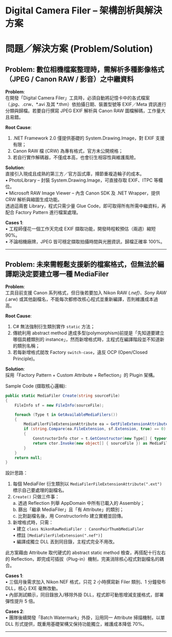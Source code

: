 # Digital Camera Filer – 架構剖析與解決方案

# 問題／解決方案 (Problem/Solution)

## Problem: 數位相機檔案整理時，需解析多種影像格式（JPEG / Canon RAW / 影音）之中繼資料

**Problem**:  
在開發「Digital Camera Filer」工具時，必須自動將記憶卡中的各式檔案（*.jpg、*.crw、*.avi 及其 *.thm）依拍攝日期、裝置型號等 EXIF／Meta 資訊進行分類與歸檔。若要自行撰寫 JPEG EXIF 解析與 Canon RAW 圖檔解碼，工作量大且易錯。

**Root Cause**:  
1. .NET Framework 2.0 僅提供基礎的 System.Drawing.Image，對 EXIF 支援有限；  
2. Canon RAW 檔 (CRW) 為專有格式，官方未公開規格；  
3. 若自行實作解碼器，不僅成本高，也會衍生相容性與維護風險。

**Solution**:  
直接引入現成且成熟的第三方／官方函式庫，撙節重複造輪子的成本。  
• PhotoLibrary – 封裝 System.Drawing.Image，可直接存取 EXIF、ITPC 等欄位。  
• Microsoft RAW Image Viewer – 內含 Canon SDK 及 .NET Wrapper，提供 CRW 解析與縮圖生成功能。  
透過這兩套 Library，程式只需少量 Glue Code，即可取得所有所需中繼資料，再配合 Factory Pattern 進行檔案處理。

**Cases 1**:  
• 工程師僅花一個工作天完成 EXIF 擷取功能，開發時程較預估（兩週）縮短 90%。  
• 不論相機廠牌，JPEG 皆可穩定擷取拍攝時間與光圈資訊，歸檔正確率 100%。

---

## Problem: 未來需輕鬆支援新的檔案格式，但無法於編譯期決定要建立哪一種 MediaFiler

**Problem**:  
工具目前支援 Canon 系列格式，但日後若要加入 Nikon RAW (*.nef)、Sony RAW (*.arw) 或其他副檔名，不能每次都修改核心程式並重新編譯，否則維護成本過高。

**Root Cause**:  
1. C# 無法強制衍生類別實作 `static` 方法；  
2. 傳統利用 abstract method 達成多型(polymorphism)前提是「先知道要建立哪個具體類別的 instance」，然而新增格式時，主程式在編譯階段並不知道新的類別名稱；  
3. 若每新增格式就改 Factory `switch-case`，違反 OCP (Open/Closed Principle)。

**Solution**:  
採用「Factory Pattern + Custom Attribute + Reflection」的 Plugin 架構。

Sample Code (擷取核心邏輯):

```csharp
public static MediaFiler Create(string sourceFile)
{
    FileInfo sf = new FileInfo(sourceFile);

    foreach (Type t in GetAvailableMediaFilers())
    {
        MediaFilerFileExtensionAttribute ea = GetFileExtensionAttribute(t);
        if (string.Compare(ea.FileExtension, sf.Extension, true) == 0)
        {
            ConstructorInfo ctor = t.GetConstructor(new Type[] { typeof(string) });
            return ctor.Invoke(new object[] { sourceFile }) as MediaFiler;
        }
    }
    return null;
}
```

設計思路：
1. 每個 MediaFiler 衍生類別以 `MediaFilerFileExtensionAttribute(".ext")` 標示自己要處理的副檔名。  
2. `Create()` 只做三件事：  
   a. 透過 Reflection 列舉 AppDomain 中所有已載入的 Assembly；  
   b. 篩出「繼承 MediaFiler」且「有 Attribute」的類別；  
   c. 比對副檔名後，用 ConstructorInfo 建立實體並回傳。  
3. 新增格式時，只需：  
   • 建立 `class NikonRawMediaFiler : CanonPairThumbMediaFiler`  
   • 標註 `[MediaFilerFileExtension(".nef")]`  
   • 編譯成獨立 DLL 丟到同目錄，主程式完全不用改。

此方案藉由 Attribute 取代硬式的 abstract static method 檢查，再搭配十行左右的 Reflection，即完成可插拔（Plug-in）機制，完美消除核心程式對副檔名的耦合。

**Cases 1**:  
• 三個月後需求加入 Nikon NEF 格式，只花 2 小時撰寫新 Filer 類別、1 分鐘發布 DLL，核心 EXE 毫無改動。  
• 內部測試顯示，同目錄放入/移除外掛 DLL，程式即可動態增減支援格式，部署彈性提升 5 倍。  

**Cases 2**:  
• 團隊後續開發「Batch Watermark」外掛，沿用同一 Attribute 掃描機制，以單 DLL 形式提供，既重用基礎架構又保持功能獨立，維護成本降低 70%。

---

